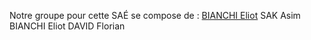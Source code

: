 

Notre groupe pour cette SAÉ se compose de :
    <a href="eliot.bianchi@edu.univ-fcomte.fr?subject=[GitHub]Sourcealtran">BIANCHI Eliot</a>
    SAK Asim
    BIANCHI Eliot
    DAVID Florian


